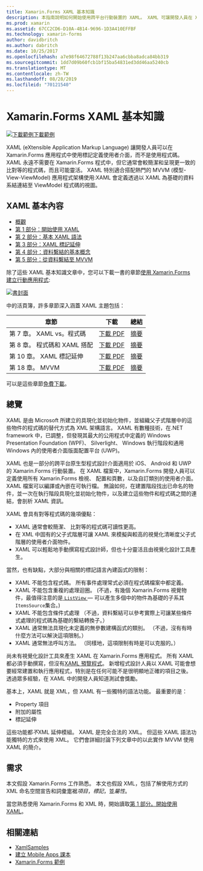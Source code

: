 ```yaml
---
title: Xamarin.Forms XAML 基本知識
description: 本指南說明如何開始使用跨平台行動裝置的 XAML。 XAML 可讓開發人員在 Xamarin.Forms 應用程式中使用標記，而不是程式碼定義使用者介面。
ms.prod: xamarin
ms.assetid: 67CC2CD6-D10A-4B14-9696-1D3A410EFFBF
ms.technology: xamarin-forms
author: davidbritch
ms.author: dabritch
ms.date: 10/25/2017
ms.openlocfilehash: a7e98f64672788f13b247aa6cbba8adca84bb319
ms.sourcegitcommit: 1dd7d09b60fcb1bf15ba54831ed3dd46aa5240cb
ms.translationtype: MT
ms.contentlocale: zh-TW
ms.lasthandoff: 08/28/2019
ms.locfileid: "70121540"
---
```

# <a name="xamarinforms-xaml-basics"></a>Xamarin.Forms XAML 基本知識

[![下載範例](~/media/shared/download.png)下載範例](https://docs.microsoft.com/samples/xamarin/xamarin-forms-samples/xamlsamples)

XAML (eXtensible Application Markup Language) 讓開發人員可以在 Xamarin.Forms 應用程式中使用標記定義使用者介面，而不是使用程式碼。 XAML 永遠不需要在 Xamarin.Forms 程式中，但它通常會較簡潔和呈現更一致的比對等的程式碼，而且可能靈活。 XAML 特別適合搭配熱門的 MVVM (模型-View-ViewModel) 應用程式架構使用:XAML 會定義透過以 XAML 為基礎的資料系結連結至 ViewModel 程式碼的視圖。

## <a name="xaml-basics-contents"></a>XAML 基本內容

- [概觀](#Overview)
- [第 1 部分：開始使用 XAML](~/xamarin-forms/xaml/xaml-basics/get-started-with-xaml.md)
- [第 2 部分：基本 XAML 語法](~/xamarin-forms/xaml/xaml-basics/essential-xaml-syntax.md)
- [第 3 部分：XAML 標記延伸](~/xamarin-forms/xaml/xaml-basics/xaml-markup-extensions.md)
- [第 4 部分：資料繫結的基本概念](~/xamarin-forms/xaml/xaml-basics/data-binding-basics.md)
- [第 5 部分：從資料繫結至 MVVM](~/xamarin-forms/xaml/xaml-basics/data-bindings-to-mvvm.md)

除了這些 XAML 基本知識文章中，您可以下載一書的章節[使用 Xamarin.Forms 建立行動應用程式](~/xamarin-forms/creating-mobile-apps-xamarin-forms/index.md):

[![](images/cover-sml.png "書封面")](~/xamarin-forms/creating-mobile-apps-xamarin-forms/index.md)

中的活頁簿，許多章節深入涵蓋 XAML 主題包括：


| 章節 | 下載 | 總結 |
|---------|---------|---------|
| 第 7 章。 XAML vs。程式碼 | [下載 PDF](https://download.xamarin.com/developer/xamarin-forms-book/XamarinFormsBook-Ch07-Apr2016.pdf) | [摘要](~/xamarin-forms/creating-mobile-apps-xamarin-forms/summaries/chapter07.md) |
| 第 8 章。 程式碼和 XAML 搭配 | [下載 PDF](https://download.xamarin.com/developer/xamarin-forms-book/XamarinFormsBook-Ch08-Apr2016.pdf) | [摘要](~/xamarin-forms/creating-mobile-apps-xamarin-forms/summaries/chapter08.md) |
| 第 10 章。 XAML 標記延伸 | [下載 PDF](https://download.xamarin.com/developer/xamarin-forms-book/XamarinFormsBook-Ch10-Apr2016.pdf) | [摘要](~/xamarin-forms/creating-mobile-apps-xamarin-forms/summaries/chapter10.md) |
| 第 18 章。 MVVM | [下載 PDF](https://download.xamarin.com/developer/xamarin-forms-book/XamarinFormsBook-Ch18-Apr2016.pdf) | [摘要](~/xamarin-forms/creating-mobile-apps-xamarin-forms/summaries/chapter18.md) |

可以是這些章節[免費下載](~/xamarin-forms/creating-mobile-apps-xamarin-forms/index.md)。

<a name="Overview" />

## <a name="overview"></a>總覽

XAML 是由 Microsoft 所建立的具現化並初始化物件，並組織父子式階層中的這些物件的程式碼的替代方式為 XML 架構語言。 XAML 有數種技術，在.NET framework 中，已調整，但發現其最大的公用程式中定義的 Windows Presentation Foundation (WPF)、 Silverlight、 Windows 執行階段和通用 Windows 內的使用者介面版面配置平台 (UWP)。

XAML 也是一部分的跨平台原生型程式設計介面適用於 iOS、 Android 和 UWP 的 Xamarin.Forms 行動裝置。 在 XAML 檔案中，Xamarin.Forms 開發人員可以定義使用所有 Xamarin.Forms 檢視、 配置和頁數，以及自訂類別的使用者介面。 XAML 檔案可以編譯或內嵌在可執行檔。 無論如何，在建置階段找出已命名的物件，並一次在執行階段具現化並初始化物件，以及建立這些物件和程式碼之間的連結，會剖析 XAML 資訊。

XAML 會具有對等程式碼的幾項優點：

- XAML 通常會較簡潔、 比對等的程式碼可讀性更高。
- 在 XML 中固有的父子式階層可讓 XAML 來模擬與較高的視覺化清晰度父子式階層的使用者介面物件。
- XAML 可以輕鬆地手動撰寫程式設計師，但也十分靈活且由視覺化設計工具產生。

當然，也有缺點，大部分與相關的標記語言內建函式的限制：

- XAML 不能包含程式碼。 所有事件處理常式必須在程式碼檔案中都定義。
- XAML 不能包含重複的處理迴圈。 (不過，有幾個 Xamarin.Forms 視覺物件，最值得注意的是[ `ListView` ](xref:Xamarin.Forms.ListView) — 可以產生多個中的物件為基礎的子系其`ItemsSource`集合。)
- XAML 不能包含條件式處理 （不過，資料繫結可以參考實際上可讓某些條件式處理的程式碼為基礎的繫結轉換子。）
- XAML 通常無法具現化未定義的無參數建構函式的類別。 （不過，沒有有時什麼方法可以解決這項限制。）
- XAML 通常無法呼叫方法。 （同樣地，這項限制有時是可以克服的。）

尚未有視覺化設計工具來產生 XAML 在 Xamarin.Forms 應用程式。 所有 XAML 都必須手動撰寫，但沒有[XAML 預覽程式](~/xamarin-forms/xaml/xaml-previewer/index.md)。 新增程式設計人員以 XAML 可能會想要經常建置和執行應用程式，特別是在任何可能不是很明顯地正確的項目之後。 透過眾多經驗，在 XAML 中的開發人員知道測試會獎勵。

基本上，XAML 就是 XML，但 XAML 有一些獨特的語法功能。 最重要的是：

- Property 項目
- 附加的屬性
- 標記延伸

這些功能都*不*XML 延伸模組。 XAML 是完全合法的 XML。 但這些 XAML 語法功能獨特的方式來使用 XML。 它們會詳細討論下列文章中的以此實作 MVVM 使用 XAML 的簡介。

## <a name="requirements"></a>需求

本文假設 Xamarin.Forms 工作熟悉。 本文也假設 XML，包括了解使用方式的 XML 命名空間宣告和詞彙疐裾*項目*，*標記*，並*屬性*。

當您熟悉使用 Xamarin.Forms 和 XML 時，開始讀取[第 1 部分。開始使用 XAML](~/xamarin-forms/xaml/xaml-basics/get-started-with-xaml.md)。

## <a name="related-links"></a>相關連結

- [XamlSamples](https://docs.microsoft.com/samples/xamarin/xamarin-forms-samples/xamlsamples)
- [建立 Mobile Apps 課本](~/xamarin-forms/creating-mobile-apps-xamarin-forms/index.md)
- [Xamarin.Forms 範例](https://docs.microsoft.com/samples/browse/?products=xamarin&term=Xamarin.Forms)
